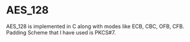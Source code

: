 # AES_128
AES_128 is implemented in C along with modes like ECB, CBC, OFB, CFB. Padding Scheme that I have used is PKCS#7.
